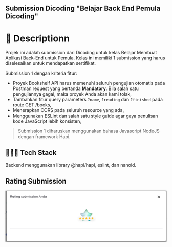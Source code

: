 ## Submission Dicoding "Belajar Back End Pemula Dicoding" 

# 📃 Descriptionn

Projek ini adalah submission dari Dicoding untuk kelas Belajar Membuat Aplikasi Back-End untuk Pemula. Kelas ini memiliki 1 submission yang harus diselesaikan untuk mendapatkan sertifikat.

Submission 1 dengan kriteria fitur:

- Proyek Bookshelf API harus memenuhi seluruh pengujian otomatis pada Postman request yang bertanda **Mandatory**. Bila salah satu pengujiannya gagal, maka proyek Anda akan kami tolak,
- Tambahkan fitur query parameters `?name`, `?reading` dan `?finished` pada route GET /books,
- Menerapkan CORS pada seluruh resource yang ada,
- Menggunakan ESLint dan salah satu style guide agar gaya penulisan kode JavaScript lebih konsisten,

> Submission 1 diharuskan menggunakan bahasa Javascript NodeJS dengan framework Hapi.

## 👨🏻‍💻 Tech Stack

Backend menggunakan library @hapi/hapi, eslint, dan nanoid.

## Rating Submission
<img src="https://github.com/hyugenk/Back-End-Pemula-Dicoding/blob/main/ss/Rating%20Bintang.png" alt="Rating Submission">

